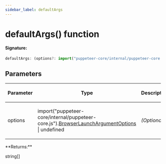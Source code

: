 ```yaml
---
sidebar_label: defaultArgs
---
```


# defaultArgs() function

#### Signature:

```typescript
defaultArgs: (options?: import("puppeteer-core/internal/puppeteer-core.js").BrowserLaunchArgumentOptions | undefined) => string[]
```

## Parameters

<table><thead><tr><th>

Parameter

</th><th>

Type

</th><th>

Description

</th></tr></thead>
<tbody><tr><td>

options

</td><td>

import("puppeteer-core/internal/puppeteer-core.js").[BrowserLaunchArgumentOptions](./puppeteer.browserlaunchargumentoptions.md) \| undefined

</td><td>

_(Optional)_

</td></tr>
</tbody></table>
**Returns:**

string\[\]
